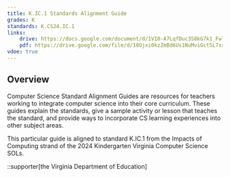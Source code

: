 ```yaml
---
title: K.IC.1 Standards Alignment Guide
grades: K
standards: K.CS24.IC.1
links:
    drive: https://docs.google.com/document/d/1VI0-A7LqfDuc3S8kG7k1_Fwlhg8zC50MMAe6ryLeFA0/edit?usp=drive_link
    pdf: https://drive.google.com/file/d/18Ojxi0kzZmBd6Us1NuMviGctSL7xxGBc/view?usp=drive_link
vdoe: true
---
```


## Overview

Computer Science Standard Alignment Guides are resources for teachers working to integrate computer science into their core curriculum. These guides explain the standards, give a sample activity or lesson that teaches the standard, and provide ways to incorporate CS learning experiences into other subject areas. 

This particular guide is aligned to standard K.IC.1 from the Impacts of Computing strand of the 2024 Kindergarten Virginia Computer Science SOLs.

::supporter[the Virginia Department of Education]